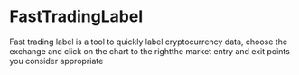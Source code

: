 # FastTradingLabel

Fast trading label is a tool to quickly label cryptocurrency data, choose the exchange and click on the chart to the rightthe market entry and exit points you consider appropriate

